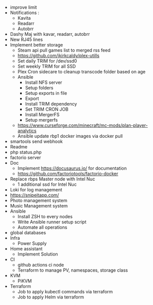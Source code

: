 + improve limit
+ Notifications :
  + Kavita
  + Readarr
  + Autobrr
+ Dashy Maj with kavar, readarr, autobrr
+ New RJ45 lines
+ Implement better storage
  + Steam api pull games list to merged rss feed
  + https://github.com/jkirkcaldy/plex-utills
  + Set daily TRIM for /dev/ssd0
  + Set weekly TRIM for all SSD
  + Plex Cron sidecare to cleanup transcode folder based on age
  + Ansible
    + Install NFS server
    + Setup folders
    + Setup exports in file
    + Export
    + Install TRIM dependency
    + Set TRIM CRON JOB
    + Install MergerFS
    + Setup mergerfs
  + https://www.curseforge.com/minecraft/mc-mods/plan-player-analytics
  + Ansible update rbp1 docker images via docker pull
+ smartools send webhook
+ Readme
+ php status.php
+ factorio server
+ Doc
  + Implement https://docusaurus.io/ for documentation
  + https://github.com/factoriotools/factorio-docker
+ Replace rbps Master node with Intel Nuc
  + 1 additional ssd for Intel Nuc
+ Loki for log management
+ https://snipeitapp.com/
+ Photo management system
+ Music Management system
+ Ansible
  + Install ZSH to every nodes
  + Write Ansible runner setup script
  + Automate all operations
+ global databases
+ Infra
  + Power Supply
+ Home assistant
  + Implement Solution
+ CI
  + github actions ci node
  + Terraform to manage PV, namespaces, storage class
+ KVM
  + PiKVM
+ Terraform
    + Job to apply kubectl commands via terraform
    + Job to apply Helm via terraform
